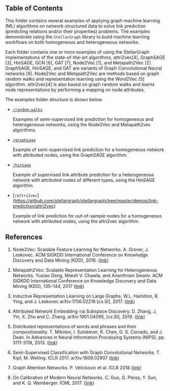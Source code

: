 ## Table of Contents

This folder contains several examples of applying graph machine learning (ML) algorithms on network-structured
data to solve link prediction (predicting relations and/or their properties) problems. The
examples demonstrate using the `StellarGraph` library to build machine learning
workflows on both homogeneous and heterogeneous networks.

Each folder contains one or more examples of using the StellarGraph implementations of the
state-of-the-art algorithms, attri2vec[4], GraphSAGE [3], HinSAGE, GCN [6], GAT [7], Node2Vec [1], and Metapath2Vec [2].
GraphSAGE, HinSAGE, and GAT are variants of Graph Convolutional Neural networks [6]. Node2Vec and
Metapath2Vec are methods based on graph random walks and representation learning using the
Word2Vec [5] algorithm. attri2vec[4] is also based on graph random walks and learns node
representations by performing a mapping on node attributes.

The examples folder structure is shown below.

* [`/random-walks`](https://github.com/stellargraph/stellargraph/tree/master/demos/link-prediction/random-walks)

    Examples of semi-supervised link prediction for homogeneous and heterogeneous networks,
    using the Node2Vec and Metapath2vec algorithms.

* [`/graphsage`](https://github.com/stellargraph/stellargraph/tree/master/demos/link-prediction/graphsage)

    Example of semi-supervised link prediction for a homogeneous network with attributed nodes,
    using the GraphSAGE algorithm.

* [`/hinsage`](https://github.com/stellargraph/stellargraph/tree/master/demos/link-prediction/hinsage)

    Example of supervised link attribute prediction for a heterogeneous network with attributed nodes of different types,
    using the HinSAGE algorithm.

* [`/attri2vec`] (https://github.com/stellargraph/stellargraph/tree/master/demos/link-prediction/attri2vec)

    Example of link prediction for out-of-sample nodes for a homogeneous network with attributed nodes,
    using the attri2vec algorithm.

## References

1. Node2Vec: Scalable Feature Learning for Networks. A. Grover, J. Leskovec. ACM SIGKDD International Conference on
Knowledge Discovery and Data Mining (KDD), 2016. ([link](https://snap.stanford.edu/node2vec/))

2. Metapath2Vec: Scalable Representation Learning for Heterogeneous Networks. Yuxiao Dong, Nitesh V. Chawla, and
Ananthram Swami. ACM SIGKDD International Conference on Knowledge Discovery and Data Mining (KDD), 135–144, 2017
([link](https://ericdongyx.github.io/metapath2vec/m2v.html))

3. Inductive Representation Learning on Large Graphs. W.L. Hamilton, R. Ying, and J. Leskovec arXiv:1706.02216
[cs.SI], 2017. ([link](http://snap.stanford.edu/graphsage/))

4. Attributed Network Embedding via Subspace Discovery. D. Zhang, J, Yin, X. Zhu and C. Zhang, arXiv:1901.04095,
[cs.SI], 2019. ([link](https://arxiv.org/abs/1901.04095))

5. Distributed representations of words and phrases and their compositionality. T. Mikolov,
I. Sutskever, K. Chen, G. S. Corrado, and J. Dean. In Advances in Neural Information Processing
 Systems (NIPS), pp. 3111-3119, 2013. ([link](https://papers.nips.cc/paper/5021-distributed-representations-of-words-and-phrases-and-their-compositionality.pdf))

6. Semi-Supervised Classification with Graph Convolutional Networks. T. Kipf, M. Welling.
ICLR 2017. arXiv:1609.02907 ([link](https://arxiv.org/abs/1609.02907))

7. Graph Attention Networks. P. Velickovic et al. ICLR 2018 ([link](https://arxiv.org/abs/1710.10903))

8. On Calibration of Modern Neural Networks. C. Guo, G. Pleiss, Y. Sun, and K. Q. Weinberger.
ICML 2017. ([link](https://geoffpleiss.com/nn_calibration))
